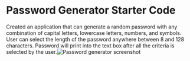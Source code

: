 # Password Generator Starter Code
Created an application that can generate a random password with any combination of capital letters, lowercase letters, numbers, and symbols. User can select the length of the password anywhere between 8 and 128 characters. Password will print into the text box after all the criteria is selected by the user.![Password generator screenshot](https://user-images.githubusercontent.com/59940979/112917193-67d38200-90bf-11eb-8ea8-306ede9b7881.PNG)
